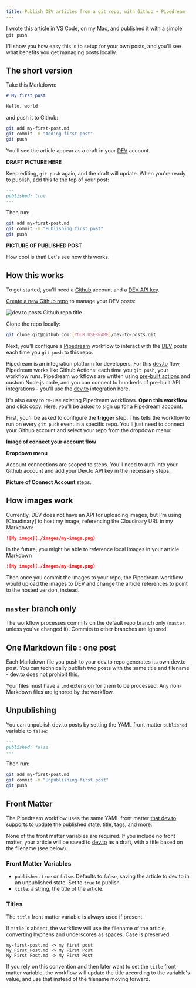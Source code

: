 ```yaml
---
title: Publish DEV articles from a git repo, with Github + Pipedream
---
```


I wrote this article in VS Code, on my Mac, and published it with a simple `git push`.

I'll show you how easy this is to setup for your own posts, and you'll see what benefits you get managing posts locally.

## The short version

Take this Markdown:

```markdown
# My first post

Hello, world!
```

and push it to Github:

```bash
git add my-first-post.md
git commit -m "Adding first post"
git push
```

You'll see the article appear as a draft in your [DEV](https://dev.to) account.

**DRAFT PICTURE HERE**

Keep editing, `git push` again, and the draft will update. When you're ready to publish, add this to the top of your post:

```markdown
---
published: true
---
```

Then run:

```bash
git add my-first-post.md
git commit -m "Publishing first post"
git push
```

**PICTURE OF PUBLISHED POST**

How cool is that! Let's see how this works.

## How this works

To get started, you'll need a [Github](https://github.com) account and a [DEV API key](https://dev.to/settings/account).

[Create a new Github repo](https://github.com/new) to manage your DEV posts:

![dev.to posts Github repo title](https://dev-to-uploads.s3.amazonaws.com/i/kgmyzh4vf6xmj1tbpuj1.png)

Clone the repo locally:

```bash
git clone git@github.com:[YOUR_USERNAME]/dev-to-posts.git
```

Next, you'll configure a [Pipedream](https://pipedream.com) workflow to interact with the [DEV](https://dev.to) posts each time you `git push` to this repo.

Pipedream is an integration platform for developers. For this [dev.to](https://dev.to) flow, Pipedream works like Github Actions: each time you `git push`, your workflow runs. Pipedream workflows are written using [pre-built actions](https://docs.pipedream.com/workflows/steps/actions/#using-existing-actions) and custom Node.js code, and you can connect to hundreds of pre-built API integrations - you'll use the [dev.to](https://dev.to) integration here.

It's also easy to re-use existing Pipedream workflows. **Open this workflow** and click copy. Here, you'll be asked to sign up for a Pipedream account.

First, you'll be asked to configure the **trigger** step. This tells the workflow to run on every `git push` event in a specific repo. You'll just need to connect your Github account and select your repo from the dropdown menu:

**Image of connect your account flow**

**Dropdown menu**

Account connections are scoped to steps. You'll need to auth into your Github account and add your Dev.to API key in the necessary steps.

**Picture of Connect Account** steps.

## How images work

Currently, DEV does not have an API for uploading images, but I'm using [Cloudinary] to host my image, referencing the Cloudinary URL in my Markdown:

```markdown
![My image](./images/my-image.png)
```

In the future, you might be able to reference local images in your article Markdown

```markdown
![My image](./images/my-image.png)
```

Then once you commit the images to your repo, the Pipedream workflow would upload the images to DEV and change the article references to point to the hosted version, instead.

## `master` branch only

The workflow processes commits on the default repo branch only (`master`, unless you've changed it). Commits to other branches are ignored.

## One Markdown file : one post

Each Markdown file you push to your dev.to repo generates its own dev.to post. You can technically publish two posts with the same title and filename - dev.to does not prohibit this.

Your files must have a `.md` extension for them to be processed. Any non-Markdown files are ignored by the workflow.

## Unpublishing

You can unpublish dev.to posts by setting the YAML front matter `published` variable to `false`:

```markdown
---
published: false
---
```

Then run:

```bash
git add my-first-post.md
git commit -m "Unpublishing first post"
git push
```

## Front Matter

The Pipedream workflow uses the same YAML front matter [that dev.to supports](https://dev.to/p/editor_guide) to update the published state, title, tags, and more.

None of the front matter variables are required. If you include no front matter, your article will be saved to [dev.to](https://dev.to/) as a draft, with a title based on the filename (see below).

### Front Matter Variables

- `published`: `true` or `false`. Defaults to `false`, saving the article to dev.to in an unpublished state. Set to `true` to publish.
- `title`: a string, the title of the article.

### Titles

The `title` front matter variable is always used if present.

If `title` is absent, the workflow will use the filename of the article, converting hyphens and underscores as spaces. Case is preserved:

```
my-first-post.md -> my first post
My_First_Post.md -> My First Post
My First Post.md -> My First Post
```

If you rely on this convention and then later want to set the `title` front matter variable, the workflow will update the title according to the variable's value, and use that instead of the filename moving forward.
